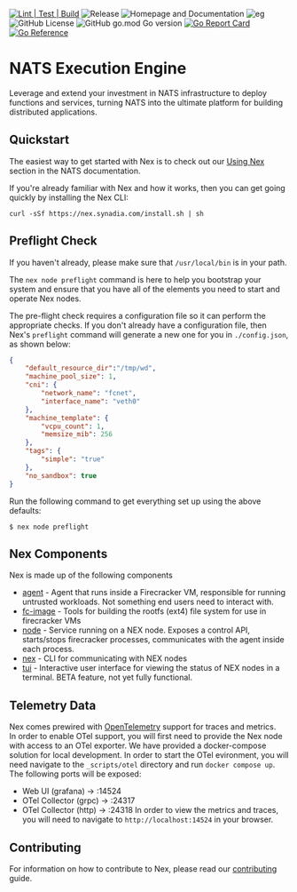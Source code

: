 [![Lint | Test | Build](https://github.com/synadia-io/nex/actions/workflows/ltb.yml/badge.svg)](https://github.com/synadia-io/nex/actions/workflows/ltb.yml)
![Release](https://github.com/synadia-io/nex/actions/workflows/release.yml/badge.svg)
![Homepage and Documentation](https://img.shields.io/website?label=Homepage&url=https%3A%2F%2Fnats.io)
![eg](https://img.shields.io/badge/Powered%20By-NATS-green)
![GitHub License](https://img.shields.io/github/license/synadia-io/nex)
![GitHub go.mod Go version](https://img.shields.io/github/go-mod/go-version/synadia-io/nex)
[![Go Report Card](https://goreportcard.com/badge/github.com/synadia-io/nex)](https://goreportcard.com/report/github.com/synadia-io/nex)
[![Go Reference](https://pkg.go.dev/badge/github.com/synadia-io/nex.svg)](https://pkg.go.dev/github.com/synadia-io/nex)

# NATS Execution Engine
Leverage and extend your investment in NATS infrastructure to deploy functions and services, turning NATS into the ultimate platform for building distributed applications.

## Quickstart
The easiest way to get started with Nex is to check out our [Using Nex](https://docs.nats.io/using-nats/nex) section in the NATS documentation.

If you're already familiar with Nex and how it works, then you can get going quickly by installing the Nex CLI:

```
curl -sSf https://nex.synadia.com/install.sh | sh 
```

## Preflight Check

If you haven't already, please make sure that `/usr/local/bin` is in your path. 

The `nex node preflight` command is here to help you bootstrap your system and ensure that you have all of the elements you need to start and operate Nex nodes.

The pre-flight check requires a configuration file so it can perform the appropriate checks. If you don't already have a configuration file, then Nex's `preflight` command will generate a new one for you in `./config.json`, as shown below:

```json
{
    "default_resource_dir":"/tmp/wd",
    "machine_pool_size": 1,
    "cni": {
        "network_name": "fcnet",
        "interface_name": "veth0"
    },
    "machine_template": {
        "vcpu_count": 1,
        "memsize_mib": 256
    },
    "tags": {
        "simple": "true"
    },
    "no_sandbox": true
}
```

Run the following command to get everything set up using the above defaults:

```
$ nex node preflight
```

## Nex Components
Nex is made up of the following components

* [agent](./agent) - Agent that runs inside a Firecracker VM, responsible for running untrusted workloads. Not something end users need to interact with.
* [fc-image](./agent/fc-image/) - Tools for building the rootfs (ext4) file system for use in firecracker VMs
* [node](./internal/node) - Service running on a NEX node. Exposes a control API, starts/stops firecracker processes, communicates with the agent inside each process.
* [nex](./nex) - CLI for communicating with NEX nodes
* [tui](./nex/tui) - Interactive user interface for viewing the status of NEX nodes in a terminal. BETA feature, not yet fully functional.

## Telemetry Data
Nex comes prewired with [OpenTelemetry](https://opentelemetry.io) support for traces and metrics.  
In order to enable OTel support, you will first need to provide the Nex node with access to an OTel exporter.  We have provided a docker-compose solution for local development.  In order to start the OTel evironment, you will need navigate to the `_scripts/otel` directory and run `docker compose up`.  The following ports will be exposed:
- Web UI (grafana)      -> :14524
- OTel Collector (grpc) -> :24317
- OTel Collector (http) -> :24318
In order to view the metrics and traces, you will need to navigate to `http://localhost:14524` in your browser.

## Contributing
For information on how to contribute to Nex, please read our [contributing](./CONTRIBUTING.md) guide.
